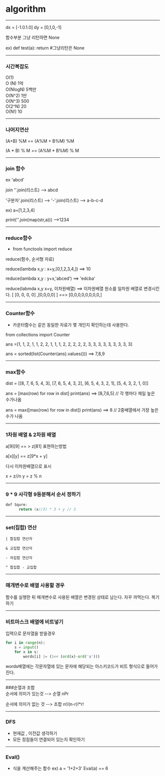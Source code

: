 # algorithm

---


dx = [-1.0.1.0]
dy = [0,1,0,-1]

함수부분 그냥 리턴하면 None 

 ex) def test(a):
      return #그냥리턴은 None



--- 
### 시간복잡도
O(1)<br>O
(N) 1억  
O(NlogN) 5백만  
O(N^2) 1만  
O(N^3) 500  
O(2^N) 20  
O(N!) 10


---
### 나머지연산
(A+B) %M
== (A%M + B%M) %M

(A * B) % M 
== (A%M * B%M) % M

---
### join 함수
ex 'abcd'

join 
''.join(리스트) --> abcd

'구분자'.join(리스트) --> '-'.join(리스트) --> a-b-c-d

ex) a=[1,2,3,4]

print(''.join(map(str,a))) -->1234

---
### reduce함수

- from functools import reduce

reduce(함수, 순서형 자료)

reduce(lambda x,y : x+y,[0,1,2,3,4,])
==> 10

reduce(lambda x,y : y+x,'abced')
==> 'edcba'

reduce(labmda x,y x+y, 이차원배열)
==> 이차원배열 원소를 일차원 배열로 변경시킨다.
[ [0, 0, 0, 0] ,[0,0,0,0] ] ==> [0,0,0,0,0,0,0,0,]

---
### Counter함수
- 카운터함수는 같은 동일한 자료가 몇 개인지 확인하는데 사용한다.

from collections import Counter

ans =[1, 1, 2, 1, 1, 2, 2, 1, 1, 1, 2, 2, 2, 2, 2, 3, 3, 3, 3, 3, 3, 3, 3, 3]

ans = sorted(list(Counter(ans).values()))
==> 7,8,9  

---
### max함수
dist = [[8, 7, 6, 5, 4, 3], [7, 6, 5, 4, 3, 2], [6, 5, 4, 3, 2, 1], [5, 4, 3, 2, 1, 0]]

ans = [max(row) for row in dist]
print(ans) ==> [8,7,6,5]  // 각 행마다 제일 높은 수가나옴

ans = max([max(row) for row in dist]) 
print(ans) ==> 8  // 2중배열에서 가장 높은 수가 나옴 

---
### 1차원 배열 & 2차원 배열
a[9][9] == > z[81] 표현하는방법

a[x][y] == z[9*x + y]

다시 이차원배열으로 표시

x = z//n 
y = z % n 



---

### 9 * 9 사각형 9등분해서 순서 정하기

``` java
def Squre:
      return (x//3) * 3 + y // 3    
```
---

### set(집합) 연산
```
| 합집합 연산자

& 교집합 연산자

- 차집합 연산자

^ 합집합 - 교집합
```

---
### 매개변수로 배열 사용할 경우
함수를 실행한 뒤 매개변수로 사용된 배열은 변경된 상태로 남는다.
자꾸 까먹는다. 복기하기



---
### 비트마스크 배열에 비트넣기
입력으로 문자열을 받을경우
```python
for i in range(n):
    s = input()
    for x in s:
        words[i] |= (1<< (ord(x)-ord('a')))
```
words배열에는 각문자열에 있는 문자에 해당되는 아스키코드가 비트 형식으로 들어가진다.

---
###순열과 조합
<br/>
순서에 의미가 있는것 --> 순열
nPr 

순서에 의미가 없는 것 --> 조합
n!/(n-r)!*r!


--- 

### DFS 
- 현재값 , 이전값 생각하기 
- 모든 정점들이 연결되어 있는지 확인하기 

---

### Eval()
- 식을 계산해주는 함수 ex) a = '1+2+3' Eval(a) == 6